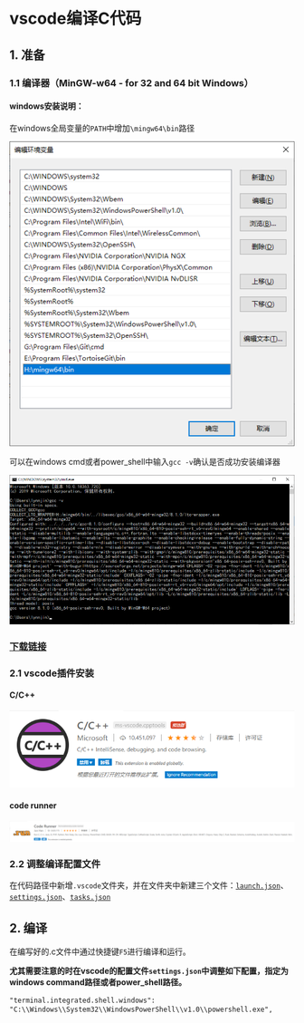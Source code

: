# vscode编译C代码

## 1. 准备

### 1.1 编译器（MinGW-w64 - for 32 and 64 bit Windows）

#### windows安装说明：

在windows全局变量的`PATH`中增加`\mingw64\bin`路径

![avatar](../../99_resources/pic/windows_environment_variable.png)

可以在windows cmd或者power_shell中输入`gcc -v`确认是否成功安装编译器

![avatar](../../99_resources/pic/gcc_version.png)

### [下载链接](https://link.zhihu.com/?target=https%3A//sourceforge.net/projects/mingw-w64/files/)

### 2.1 vscode插件安装

#### C/C++
![avatar](../../99_resources/pic/C_C++_extension.png)

#### code runner
![avatar](../../99_resources/pic/code_runner_extension.png)

### 2.2 调整编译配置文件
在代码路径中新增`.vscode`文件夹，并在文件夹中新建三个文件：[`launch.json`](extension/code_runner/launch.json)、[`settings.json`](extension/code_runner/settings.json)、[`tasks.json`](extension/code_runner/tasks.json)

## 2. 编译
在编写好的.c文件中通过快捷键`F5`进行编译和运行。

**尤其需要注意的时在vscode的配置文件`settings.json`中调整如下配置，指定为windows command路径或者power_shell路径。**

```
"terminal.integrated.shell.windows": "C:\\Windows\\System32\\WindowsPowerShell\\v1.0\\powershell.exe",
```